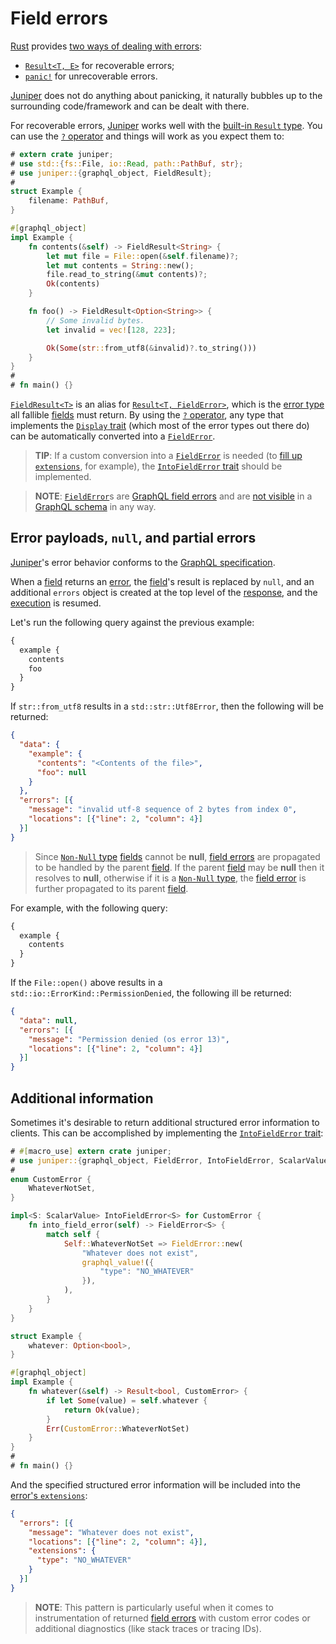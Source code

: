 Field errors
============

[Rust] provides [two ways of dealing with errors][11]:
- [`Result<T, E>`][12] for recoverable errors;
- [`panic!`][13] for unrecoverable errors.

[Juniper] does not do anything about panicking, it naturally bubbles up to the surrounding code/framework and can be dealt with there.

For recoverable errors, [Juniper] works well with the [built-in `Result` type][12]. You can use the [`?` operator][14] and things will work as you expect them to:
```rust
# extern crate juniper;
# use std::{fs::File, io::Read, path::PathBuf, str};
# use juniper::{graphql_object, FieldResult};
#
struct Example {
    filename: PathBuf,
}

#[graphql_object]
impl Example {
    fn contents(&self) -> FieldResult<String> {
        let mut file = File::open(&self.filename)?;
        let mut contents = String::new();
        file.read_to_string(&mut contents)?;
        Ok(contents)
    }

    fn foo() -> FieldResult<Option<String>> {
        // Some invalid bytes.
        let invalid = vec![128, 223];

        Ok(Some(str::from_utf8(&invalid)?.to_string()))
    }
}
#
# fn main() {}
```

[`FieldResult<T>`][21] is an alias for [`Result<T, FieldError>`][22], which is the [error type][1] all fallible [fields][6] must return. By using the [`?` operator][14], any type that implements the [`Display` trait][15] (which most of the error types out there do) can be automatically converted into a [`FieldError`][22].

> **TIP**: If a custom conversion into a [`FieldError`][22] is needed (to [fill up `extensions`][2], for example), the [`IntoFieldError` trait][23] should be implemented.

> **NOTE**: [`FieldError`][22]s are [GraphQL field errors][1] and are [not visible][9] in a [GraphQL schema][8] in any way.




## Error payloads, `null`, and partial errors

[Juniper]'s error behavior conforms to the [GraphQL specification][0].

When a [field][6] returns an [error][11], the [field][6]'s result is replaced by `null`, and an additional `errors` object is created at the top level of the [response][7], and the [execution][5] is resumed.

Let's run the following query against the previous example:
```graphql
{
  example {
    contents
    foo
  }
}
```

If `str::from_utf8` results in a `std::str::Utf8Error`, then the following will be returned:
```json
{
  "data": {
    "example": {
      "contents": "<Contents of the file>",
      "foo": null
    }
  },
  "errors": [{
    "message": "invalid utf-8 sequence of 2 bytes from index 0",
    "locations": [{"line": 2, "column": 4}]
  }]
}
```

> Since [`Non-Null` type][4] [fields][5] cannot be **null**, [field errors][1] are propagated to be handled by the parent [field][5]. If the parent [field][5] may be **null** then it resolves to **null**, otherwise if it is a [`Non-Null` type][4], the [field error][1] is further propagated to its parent [field][5].

For example, with the following query:
```graphql
{
  example {
    contents
  }
}
```

If the `File::open()` above results in a `std::io::ErrorKind::PermissionDenied`, the following ill be returned:
```json
{
  "data": null,
  "errors": [{
    "message": "Permission denied (os error 13)",
    "locations": [{"line": 2, "column": 4}]
  }]
}
```




## Additional information

Sometimes it's desirable to return additional structured error information to clients. This can be accomplished by implementing the [`IntoFieldError` trait][23]:
```rust
# #[macro_use] extern crate juniper;
# use juniper::{graphql_object, FieldError, IntoFieldError, ScalarValue};
#
enum CustomError {
    WhateverNotSet,
}

impl<S: ScalarValue> IntoFieldError<S> for CustomError {
    fn into_field_error(self) -> FieldError<S> {
        match self {
            Self::WhateverNotSet => FieldError::new(
                "Whatever does not exist",
                graphql_value!({
                    "type": "NO_WHATEVER"
                }),
            ),
        }
    }
}

struct Example {
    whatever: Option<bool>,
}

#[graphql_object]
impl Example {
    fn whatever(&self) -> Result<bool, CustomError> {
        if let Some(value) = self.whatever {
            return Ok(value);
        }
        Err(CustomError::WhateverNotSet)
    }
}
#
# fn main() {}
```
And the specified structured error information will be included into the [error's `extensions`][2]:
```json
{
  "errors": [{
    "message": "Whatever does not exist",
    "locations": [{"line": 2, "column": 4}],
    "extensions": {
      "type": "NO_WHATEVER"
    }
  }]
}
```
> **NOTE**: This pattern is particularly useful when it comes to instrumentation of returned [field errors][1] with custom error codes or additional diagnostics (like stack traces or tracing IDs).




[GraphQL]: https://graphql.org
[Juniper]: https://docs.rs/juniper
[Rust]: https://www.rust-lang.org

[0]: https://spec.graphql.org/October2021#sec-Handling-Field-Errors
[1]: https://spec.graphql.org/October2021#sec-Errors.Field-errors
[2]: https://spec.graphql.org/October2021#sel-GAPHRPZCAACCC_7Q
[4]: https://spec.graphql.org/October2021#sec-Non-Null
[5]: https://spec.graphql.org/October2021#sec-Execution
[6]: https://spec.graphql.org/October2021#sec-Language.Fields
[7]: https://spec.graphql.org/October2021#sec-Response
[8]: https://graphql.org/learn/schema
[9]: https://spec.graphql.org/October2021#sec-Introspection
[11]: https://doc.rust-lang.org/book/ch09-00-error-handling.html
[12]: https://doc.rust-lang.org/stable/std/result/enum.Result.html
[13]: https://doc.rust-lang.org/stable/std/macro.panic.html
[14]: https://doc.rust-lang.org/book/ch09-02-recoverable-errors-with-result.html#a-shortcut-for-propagating-errors-the--operator
[15]: https://doc.rust-lang.org/stable/std/fmt/trait.Display.html
[21]: https://docs.rs/juniper/latest/juniper/executor/type.FieldResult.html
[22]: https://docs.rs/juniper/latest/juniper/executor/struct.FieldError.html
[23]: https://docs.rs/juniper/latest/juniper/executor/trait.IntoFieldError.html
